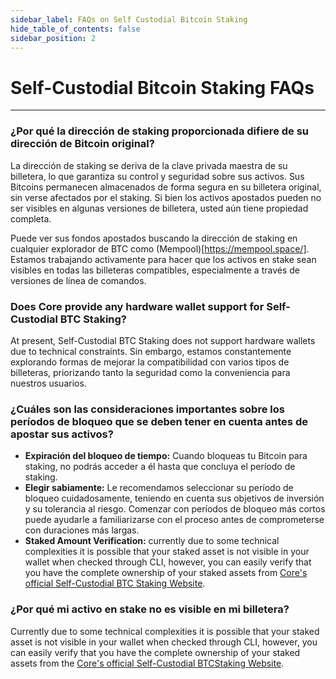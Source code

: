 ```yaml
---
sidebar_label: FAQs on Self Custodial Bitcoin Staking
hide_table_of_contents: false
sidebar_position: 2
---
```


# Self-Custodial Bitcoin Staking FAQs

---

### ¿Por qué la dirección de staking proporcionada difiere de su dirección de Bitcoin original?

La dirección de staking se deriva de la clave privada maestra de su billetera, lo que garantiza su control y seguridad sobre sus activos. Sus Bitcoins permanecen almacenados de forma segura en su billetera original, sin verse afectados por el staking. Si bien los activos apostados pueden no ser visibles en algunas versiones de billetera, usted aún tiene propiedad completa.

Puede ver sus fondos apostados buscando la dirección de staking en cualquier explorador de BTC como (Mempool)[https://mempool.space/]. Estamos trabajando activamente para hacer que los activos en stake sean visibles en todas las billeteras compatibles, especialmente a través de versiones de línea de comandos.

### Does Core provide any hardware wallet support for Self-Custodial BTC Staking?

At present, Self-Custodial BTC Staking does not support hardware wallets due to technical constraints. Sin embargo, estamos constantemente explorando formas de mejorar la compatibilidad con varios tipos de billeteras, priorizando tanto la seguridad como la conveniencia para nuestros usuarios.

### ¿Cuáles son las consideraciones importantes sobre los períodos de bloqueo que se deben tener en cuenta antes de apostar sus activos?

- **Expiración del bloqueo de tiempo:** Cuando bloqueas tu Bitcoin para staking, no podrás acceder a él hasta que concluya el período de staking.
- **Elegir sabiamente:** Le recomendamos seleccionar su período de bloqueo cuidadosamente, teniendo en cuenta sus objetivos de inversión y su tolerancia al riesgo. Comenzar con períodos de bloqueo más cortos puede ayudarle a familiarizarse con el proceso antes de comprometerse con duraciones más largas.
- **Staked Amount Verification:** currently due to some technical complexities it is possible that your staked asset is not visible in your wallet when checked through CLI, however, you can easily verify that you have the complete ownership of your staked assets from [Core's official Self-Custodial BTC Staking Website](https://stake.coredao.org/).

### ¿Por qué mi activo en stake no es visible en mi billetera?

Currently due to some technical complexities it is possible that your staked asset is not visible in your wallet when checked through CLI, however, you can easily verify that you have the complete ownership of your staked assets from the [Core's official Self-Custodial BTCStaking Website](https://stake.coredao.org/).
